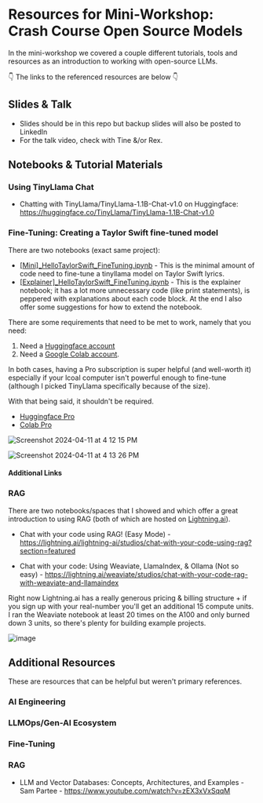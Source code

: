 # Resources for Mini-Workshop: Crash Course Open Source Models

In the mini-workshop we covered a couple different tutorials, tools and resources as an introduction to working with open-source LLMs. 

👇 The links to the referenced resources are below 👇

## Slides & Talk
* Slides should be in this repo but backup slides will also be posted to LinkedIn
* For the talk video, check with Tine &/or Rex. 

## Notebooks & Tutorial Materials 

### Using TinyLlama Chat
* Chatting with TinyLlama/TinyLlama-1.1B-Chat-v1.0 on Huggingface: https://huggingface.co/TinyLlama/TinyLlama-1.1B-Chat-v1.0

### Fine-Tuning: Creating a Taylor Swift fine-tuned model 
There are two notebooks (exact same project): 
* [[Mini]_HelloTaylorSwift_FineTuning.ipynb](https://github.com/MMBazel/LO_GenAI_Workshops/blob/main/oss-models/%5BMini%5D_HelloTaylorSwift_FineTuning.ipynb) - This is the minimal amount of code need to fine-tune a tinyllama model on Taylor Swift lyrics.
* [[Explainer]_HelloTaylorSwift_FineTuning.ipynb](https://github.com/MMBazel/LO_GenAI_Workshops/blob/main/oss-models/%5BExplainer%5D_HelloTaylorSwift_FineTuning.ipynb) - This is the explainer notebook; it has a lot more unnecessary code (like print statements), is peppered with explanations about each code block. At the end I also offer some suggestions for how to extend the notebook.

There are some requirements that need to be met to work, namely that you need:
1. Need a [Huggingface account](https://huggingface.co/)
2. Need a [Google Colab account](https://colab.research.google.com/).

In both cases, having a Pro subscription is super helpful (and well-worth it) especially if your lcoal computer isn't powerful enough to fine-tune (although I picked TinyLlama specifically because of the size). 

With that being said, it shouldn't be required. 

* [Huggingface Pro](https://huggingface.co/pricing)
* [Colab Pro](https://colab.research.google.com/signup)

![Screenshot 2024-04-11 at 4 12 15 PM](https://github.com/MMBazel/LO_GenAI_Workshops/assets/3360070/3eeae395-f5a5-4dc5-80a6-36be727d0db2)

![Screenshot 2024-04-11 at 4 13 26 PM](https://github.com/MMBazel/LO_GenAI_Workshops/assets/3360070/741b0644-ef9c-4bcc-8aa7-8ef088a15b6a)

#### Additional Links



### RAG 
There are two notebooks/spaces that I showed and which offer a great introduction to using RAG (both of which are hosted on [Lightning.ai](https://lightning.ai/)).

* Chat with your code using RAG! (Easy Mode) - https://lightning.ai/lightning-ai/studios/chat-with-your-code-using-rag?section=featured

* Chat with your code: Using Weaviate, LlamaIndex, & Ollama (Not so easy) - https://lightning.ai/weaviate/studios/chat-with-your-code-rag-with-weaviate-and-llamaindex

Right now Lightning.ai has a really generous pricing & billing structure + if you sign up with your real-number you'll get an additional 15 compute units. I ran the Weaviate notebook at least 20 times on the A100 and only burned down 3 units, so there's plenty for building example projects.

![image](https://github.com/MMBazel/LO_GenAI_Workshops/assets/3360070/cdfb36b9-657f-4a7e-8143-e9f2932ffea9)



## Additional Resources

These are resources that can be helpful but weren't primary references.
### AI Engineering


### LLMOps/Gen-AI Ecosystem


### Fine-Tuning 


### RAG
* LLM and Vector Databases: Concepts, Architectures, and Examples - Sam Partee - https://www.youtube.com/watch?v=zEX3xVxSqqM
